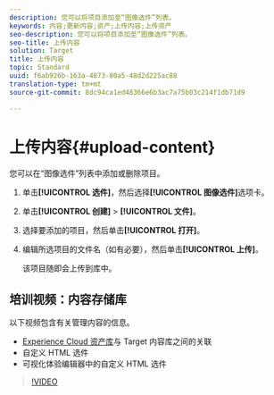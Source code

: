 ```yaml
---
description: 您可以将项目添加至“图像选件”列表。
keywords: 内容;更新内容;资产;上传内容;上传资产
seo-description: 您可以将项目添加至“图像选件”列表。
seo-title: 上传内容
solution: Target
title: 上传内容
topic: Standard
uuid: f6ab926b-163a-4873-80a5-48d2d225ac88
translation-type: tm+mt
source-git-commit: 8dc94ca1ed48366e6b3ac7a75b03c214f1db71d9

---
```



# 上传内容{#upload-content}

您可以在“图像选件”列表中添加或删除项目。

1. 单击&#x200B;**[!UICONTROL 选件]**，然后选择&#x200B;**[!UICONTROL 图像选件]**&#x200B;选项卡。
1. 单击&#x200B;**[!UICONTROL 创建]** &gt; **[!UICONTROL 文件]**。
1. 选择要添加的项目，然后单击&#x200B;**[!UICONTROL 打开]**。
1. 编辑所选项目的文件名（如有必要），然后单击&#x200B;**[!UICONTROL 上传]**。

   该项目随即会上传到库中。

## 培训视频：内容存储库

以下视频包含有关管理内容的信息。

* [Experience Cloud 资产库](https://docs.adobe.com/content/help/en/core-services/interface/assets/creative-cloud.html)与 Target 内容库之间的关联
* 自定义 HTML 选件
* 可视化体验编辑器中的自定义 HTML 选件

>[!VIDEO](https://video.tv.adobe.com/v/17387?captions=chi_hans)